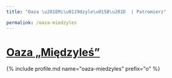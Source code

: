 ```yaml
---
title: "Oaza \u201EMi\u0119dzyle\u015B\u201D  | Patromierz"

permalink: /oaza-miedzyles
---
```


# [Oaza „Międzyleś” ](https://patronite.pl/oaza-miedzyles)

{% include profile.md name="oaza-miedzyles" prefix="o" %}
